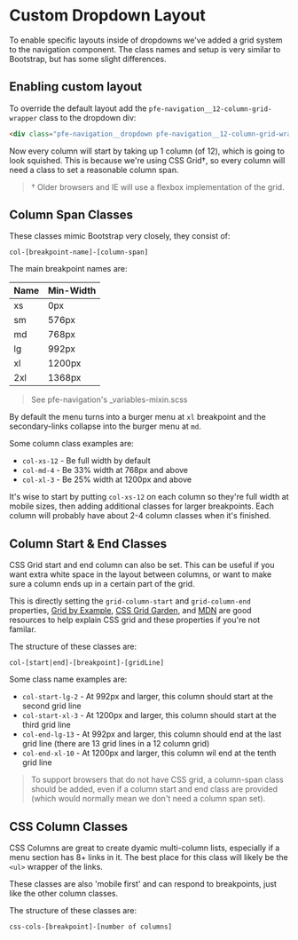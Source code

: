# Custom Dropdown Layout

To enable specific layouts inside of dropdowns we've added a grid system to the navigation component. The class names and setup is very similar to Bootstrap, but has some slight differences.

## Enabling custom layout

To override the default layout add the `pfe-navigation__12-column-grid-wrapper` class to the dropdown div:

```html
<div class="pfe-navigation__dropdown pfe-navigation__12-column-grid-wrapper">
```

Now every column will start by taking up 1 column (of 12), which is going to look squished. This is because we're using CSS Grid†, so every column will need a class to set a reasonable column span.

> † Older browsers and IE will use a flexbox implementation of the grid.

## Column Span Classes

These classes mimic Bootstrap very closely, they consist of:

```
col-[breakpoint-name]-[column-span]
```

The main breakpoint names are:


| Name | Min-Width |
|------|-----------|
| xs   |       0px |
| sm   |     576px |
| md   |     768px |
| lg   |     992px |
| xl   |    1200px |
| 2xl  |    1368px |

> See pfe-navigation's _variables-mixin.scss

By default the menu turns into a burger menu at `xl` breakpoint and the secondary-links collapse into the burger menu at `md`.

Some column class examples are:

* `col-xs-12` - Be full width by default
* `col-md-4` - Be 33% width at 768px and above
* `col-xl-3` - Be 25% width at 1200px and above

It's wise to start by putting `col-xs-12` on each column so they're full width at mobile sizes, then adding additional classes for larger breakpoints. Each column will probably have about 2-4 column classes when it's finished.

## Column Start & End Classes

CSS Grid start and end column can also be set. This can be useful if you want extra white space in the layout between columns, or want to make sure a column ends up in a certain part of the grid.

This is directly setting the `grid-column-start` and `grid-column-end` properties, [Grid by Example](https://gridbyexample.com/examples/), [CSS Grid Garden](https://cssgridgarden.com/), and [MDN](https://developer.mozilla.org/en-US/docs/Web/CSS/CSS_Grid_Layout) are good resources to help explain CSS grid and these properties if you're not familar.

The structure of these classes are:

```
col-[start|end]-[breakpoint]-[gridLine]
```

Some class name examples are:
* `col-start-lg-2` - At 992px and larger, this column should start at the second grid line
* `col-start-xl-3` - At 1200px and larger, this column should start at the third grid line
* `col-end-lg-13` - At 992px and larger, this column should end at the last grid line (there are 13 grid lines in a 12 column grid)
* `col-end-xl-10` - At 1200px and larger, this column wil end at the tenth grid line

> To support browsers that do not have CSS grid, a column-span class should be added, even if a column start and end class are provided (which would normally mean we don't need a column span set).

## CSS Column Classes

CSS Columns are great to create dyamic multi-column lists, especially if a menu section has 8+ links in it. The best place for this class will likely be the `<ul>` wrapper of the links.

These classes are also 'mobile first' and can respond to breakpoints, just like the other column classes.

The structure of these classes are:
```
css-cols-[breakpoint]-[number of columns]
```
